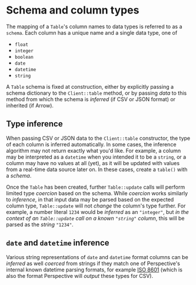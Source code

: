 # Schema and column types

The mapping of a `Table`'s column names to data types is referred to as a
`schema`. Each column has a unique name and a single data type, one of

-   `float`
-   `integer`
-   `boolean`
-   `date`
-   `datetime`
-   `string`

A `Table` schema is fixed at construction, either by explicitly passing a schema
dictionary to the `Client::table` method, or by passing _data_ to this method
from which the schema is _inferred_ (if CSV or JSON format) or inherited (if
Arrow).

## Type inference

When passing CSV or JSON data to the `Client::table` constructor, the type of
each column is inferred automatically. In some cases, the inference algorithm
may not return exactly what you'd like. For example, a column may be interpreted
as a `datetime` when you intended it to be a `string`, or a column may have no
values at all (yet), as it will be updated with values from a real-time data
source later on. In these cases, create a `table()` with a _schema_.

Once the `Table` has been created, further `Table::update` calls will perform
limited type _coercion_ based on the schema. While _coercion_ works similarly to
_inference_, in that input data may be parsed based on the expected column type,
`Table::update` will not _change_ the column's type further. For example, a
number literal `1234` would be _inferred_ as an `"integer"`, but _in the context
of an `Table::update` call on a known `"string"` column_, this will be parsed as
the _string_ `"1234"`.

## `date` and `datetime` inference

Various string representations of `date` and `datetime` format columns can be
_inferred_ as well _coerced_ from strings if they match one of Perspective's
internal known datetime parsing formats, for example
[ISO 8601](https://en.wikipedia.org/wiki/ISO_8601) (which is also the format
Perspective will _output_ these types for CSV).
